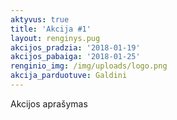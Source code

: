 ```yaml
---
aktyvus: true
title: 'Akcija #1'
layout: renginys.pug
akcijos_pradzia: '2018-01-19'
akcijos_pabaiga: '2018-01-25'
renginio_img: /img/uploads/logo.png
akcija_parduotuve: Galdini
---
```

Akcijos aprašymas
